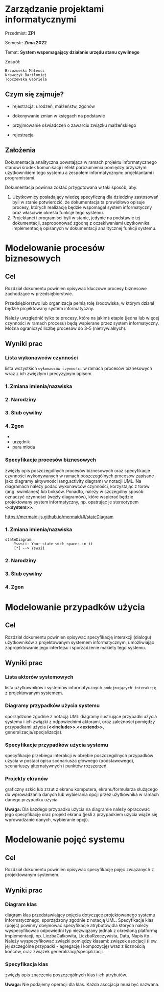 # Zarządzanie projektami informatycznymi

Przedmiot: **ZPI**

Semestr: **Zima 2022**

Temat: **System wspomagający działanie urzędu stanu cywilnego**

Zespół:
```
Brzozowski Mateusz
Krawczyk Bartłomiej
Topczewska Gabriela
```

## Czym się zajmuje?

- rejestracja: urodzeń, małżeństw, zgonów

- dokonywanie zmian w księgach na podstawie

- przyjmowanie oświadczeń o zawarciu związku małżeńskiego


- rejestracja

## Założenia

Dokumentacja analityczna powstająca w ramach projektu informatycznego stanowi środek komunikacji i efekt porozumienia pomiędzy przyszłym użytkownikiem tego systemu a zespołem informatycznym: projektantami i programistami.

Dokumentacja powinna zostać przygotowana w taki sposób, aby:
1. Użytkownicy posiadający wiedzę specyficzną dla dziedziny zastosowań byli w stanie potwierdzić, że dokumentacja ta prawidłowo opisuje procesy, których realizację będzie wspomagał system informatyczny oraz właściwie określa funkcje tego systemu.
2. Projektanci i programiści byli w stanie, jedynie na podstawie tej dokumentacji, zaproponować zgodną z oczekiwaniami użytkownika implementację opisanych w dokumentacji analitycznej funkcji systemu.

# Modelowanie procesów biznesowych

## Cel

Rozdział dokumentu powinien opisywać kluczowe procesy biznesowe zachodzące w przedsiębiorstwie.

Przedsiębiorstwo lub organizacja pełnią rolę środowiska, w którym działał będzie projektowany system informatyczny.

Należy uwzględnić tylko te procesy, które na jakimś etapie (jedna lub więcej czynności w ramach procesu) będą wspierane przez system informatyczny. Można ograniczyć liczbę procesów do 3–5 (nietrywialnych).

## Wyniki prac

### Lista wykonawców czynności
lista wszystkich `wykonawców czynności` w ramach procesów biznesowych wraz z ich zwięzłym i precyzyjnym opisem.


### 1. Zmiana imienia/nazwiska
<!-- Mateusz Brzozowski -->

### 2. Narodziny
<!-- Bartłomiej Krawczyk -->

### 3. Ślub cywilny
<!-- Gabriela Topczewska -->

### 4. Zgon
<!-- Bartłomiej Krawczyk -->

- 
- urzędnik
- para młoda

### Specyfikacje procesów biznesowych
zwięzły opis poszczególnych procesów biznesowych oraz specyfikacje czynności wykonywanych w ramach poszczególnych procesów zapisane jako diagramy aktywności (ang.activity diagram) w notacji UML. Na diagramach należy podać wykonawców czynności, korzystając z torów (ang. swimlanes) lub boksów. Ponadto, należy w szczególny sposób oznaczyć czynności (węzły diagramów), które wspierać będzie projektowany system informatyczny, np. opatrując je stereotypem **\<\<system\>\>**.

https://mermaid-js.github.io/mermaid/#/stateDiagram

### 1. Zmiana imienia/nazwiska
<!-- Mateusz Brzozowski -->

```mermaid
stateDiagram
    Yswsii: Your state with spaces in it
    [*] --> Yswsii
```

### 2. Narodziny
<!-- Bartłomiej Krawczyk -->

### 3. Ślub cywilny
<!-- Gabriela Topczewska -->

### 4. Zgon
<!-- Bartłomiej Krawczyk -->


# Modelowanie przypadków użycia

## Cel 
Rozdział dokumentu powinien opisywać specyfikację interakcji (dialogu) użytkowników z projektowanym systemem informatycznym, umożliwiając zaprojektowanie jego interfejsu i sporządzenie makiety tego systemu.

## Wyniki prac

### Lista aktorów systemowych 
lista użytkowników i systemów informatycznych `podejmujących interakcję` z projektowanym systemem.

### Diagramy przypadków użycia systemu
sporządzone zgodnie z notacją UML diagramy ilustrujące przypadki użycia systemu i ich związki z odpowiednimi aktorami, oraz zależności pomiędzy przypadkami użycia (**\<\<include\>\>**,**\<\<extend\>\>**, generalizacja/specjalizacja).

### Specyfikacje przypadków użycia systemu
specyfikacje przebiegu interakcji w obrębie poszczególnych przypadków użycia w postaci opisu scenariusza głównego (podstawowego), scenariuszy alternatywnych i punktów rozszerzeń.

### Projekty ekranów
graficzny szkic lub zrzut z ekranu komputera, ekranu/formularza służącego do wprowadzania danych lub wybierania opcji przez użytkownika w ramach danego przypadku użycia.

<!-- Mateusz Brzozowski -->

**Uwaga:** Dla każdego przypadku użycia na diagramie należy opracować jego specyfikację oraz projekt ekranu (jeśli z przypadkiem użycia wiąże się wprowadzanie danych, wybieranie opcji).

# Modelowanie pojęć systemu

## Cel
Rozdział dokumentu powinien opisywać specyfikację pojęć związanych z projektowanym systemem.

## Wyniki prac

### Diagram klas
diagram klas przedstawiający pojęcia dotyczące projektowanego systemu informatycznego, sporządzony zgodnie z notacją UML. Specyfikacje klas (pojęć) powinny obejmować specyfikacje atrybutów,dla których należy wyspecyfikować odpowiedni typ niezwiązany jednak z określoną platformą implementacji, np. LiczbaCałkowita, LiczbaRzeczywista, Data, Napis itp. Należy wyspecyfikować związki pomiędzy klasami: związek asocjacji (i ew. jej szczególne przypadki - agregację i kompozycję) wraz z licznością końców, oraz związek generalizacji/specjalizacji. 

### Specyfikacja klas
zwięzły opis znaczenia poszczególnych klas i ich atrybutów.

**Uwaga:** Nie podajemy operacji dla klas. Każda asocjacja musi być nazwana.
